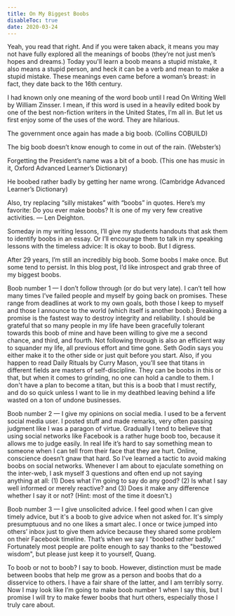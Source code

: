 ```yaml
---
title: On My Biggest Boobs
disableToc: true
date: 2020-03-24
---
```


Yeah, you read that right. And if you were taken aback, it means you may not have fully explored all the meanings of boobs (they’re not just men’s hopes and dreams.) Today you'll learn a boob means a stupid mistake, it also means a stupid person, and heck it can be a verb and mean to make a stupid mistake. These meanings even came before a woman’s breast: in fact, they date back to the 16th century.

I had known only one meaning of the word boob until I read On Writing Well by William Zinsser. I mean, if this word is used in a heavily edited book by one of the best non-fiction writers in the United States, I’m all in. But let us first enjoy some of the uses of the word. They are hilarious.

The government once again has made a big boob. (Collins COBUILD)

The big boob doesn’t know enough to come in out of the rain. (Webster’s)

Forgetting the President’s name was a bit of a boob. (This one has music in it, Oxford Advanced Learner’s Dictionary)

He boobed rather badly by getting her name wrong. (Cambridge Advanced Learner’s Dictionary)

Also, try replacing “silly mistakes” with “boobs” in quotes. Here’s my favorite: Do you ever make boobs? It is one of my very few creative activities. — Len Deighton.

Someday in my writing lessons, I’ll give my students handouts that ask them to identify boobs in an essay. Or I’ll encourage them to talk in my speaking lessons with the timeless advice: It is okay to boob. But I digress.

After 29 years, I’m still an incredibly big boob. Some boobs I make once. But some tend to persist. In this blog post, I’d like introspect and grab three of my biggest boobs.

Boob number 1 — I don’t follow through (or do but very late). I can’t tell how many times I’ve failed people and myself by going back on promises. These range from deadlines at work to my own goals, both those I keep to myself and those I announce to the world (which itself is another boob.) Breaking a promise is the fastest way to destroy integrity and reliability. I should be grateful that so many people in my life have been gracefully tolerant towards this boob of mine and have been willing to give me a second chance, and third, and fourth. Not following through is also an efficient way to squander my life, all previous effort and time gone. Seth Godin says you either make it to the other side or just quit before you start. Also, if you happen to read Daily Rituals by Curry Mason, you’ll see that titans in different fields are masters of self-discipline. They can be boobs in this or that, but when it comes to grinding, no one can hold a candle to them. I don't have a plan to become a titan, but this is a boob that I must rectify, and do so quick unless I want to lie in my deathbed leaving behind a life wasted on a ton of undone businesses.

Boob number 2 — I give my opinions on social media. I used to be a fervent social media user. I posted stuff and made remarks, very often passing judgment like I was a paragon of virtue. Gradually I tend to believe that using social networks like Facebook is a rather huge boob too, because it allows me to judge easily. In real life it’s hard to say something mean to someone when I can tell from their face that they are hurt. Online, conscience doesn’t gnaw that hard. So I’ve learned a tactic to avoid making boobs on social networks. Whenever I am about to ejaculate something on the inter-web, I ask myself 3 questions and often end up not saying anything at all: (1) Does what I'm going to say do any good? (2) Is what I say well informed or merely reactive? and (3) Does it make any difference whether I say it or not? (Hint: most of the time it doesn’t.)

Boob number 3 — I give unsolicited advice. I feel good when I can give timely advice, but it's a boob to give advice when not asked for. It's simply presumptuous and no one likes a smart alec. I once or twice jumped into others’ inbox just to give them advice because they shared some problem on their Facebook timeline. That’s when we say I “boobed rather badly.” Fortunately most people are polite enough to say thanks to the "bestowed wisdom", but please just keep it to yourself, Quang.

To boob or not to boob? I say to boob. However, distinction must be made between boobs that help me grow as a person and boobs that do a disservice to others. I have a fair share of the latter, and I am terribly sorry. Now I may look like I’m going to make boob number 1 when I say this, but I promise I will try to make fewer boobs that hurt others, especially those I truly care about.
